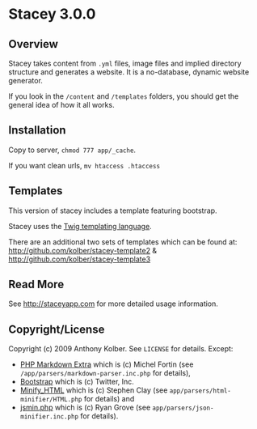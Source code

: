 # Stacey 3.0.0

## Overview
Stacey takes content from `.yml` files, image files and implied directory structure and generates a website.
It is a no-database, dynamic website generator.

If you look in the `/content` and `/templates` folders, you should get the general idea of how it all works.

## Installation

Copy to server, `chmod 777 app/_cache`.

If you want clean urls, `mv htaccess .htaccess`

## Templates

This version of stacey includes a template featuring bootstrap.

Stacey uses the [Twig templating language](http://twig.sensiolabs.org/).

There are an additional two sets of templates which can be found at:
<http://github.com/kolber/stacey-template2> &
<http://github.com/kolber/stacey-template3>

## Read More

See <http://staceyapp.com> for more detailed usage information.

## Copyright/License

Copyright (c) 2009 Anthony Kolber. See `LICENSE` for details.
Except:  
* [PHP Markdown Extra](http://michelf.com/projects/php-markdown/extra/) which is (c) Michel Fortin (see `/app/parsers/markdown-parser.inc.php` for details),
* [Bootstrap](http://twitter.github.com/bootstrap/) which is (c) Twitter, Inc.
* [Minify_HTML](http://code.google.com/p/minify/) which is (c) Stephen Clay (see `app/parsers/html-minifier/HTML.php` for details) and
* [jsmin.php](https://github.com/rgrove/jsmin-php/) which is (c) Ryan Grove (see `app/parsers/json-minifier.inc.php` for details).
